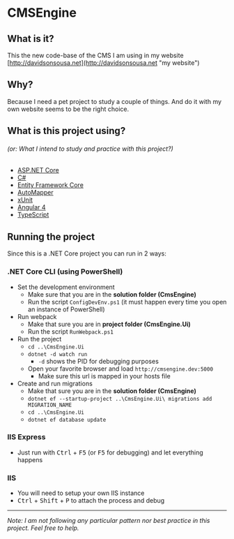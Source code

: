 # CMSEngine
## What is it?
This the new code-base of the CMS I am using in my website [http://davidsonsousa.net](http://davidsonsousa.net "my website")

## Why?
Because I need a pet project to study a couple of things. And do it with my own website seems to be the right choice.

## What is this project using?
###### (or: _What I intend to study and practice with this project?_)
* [ASP.NET Core](https://docs.microsoft.com/en-us/aspnet/core/)
* [C#](https://www.microsoft.com/net/tutorials/csharp/getting-started)
* [Entity Framework Core](https://docs.microsoft.com/en-us/ef/core/)
* [AutoMapper](http://automapper.org/)
* [xUnit](https://xunit.github.io/)
* [Angular 4](https://angular.io/)
* [TypeScript](http://www.typescriptlang.org/)

## Running the project
Since this is a .NET Core project you can run in 2 ways:

### .NET Core CLI (using PowerShell)
- Set the development environment
  - Make sure that you are in the **solution folder (CmsEngine)**
  - Run the script `ConfigDevEnv.ps1` (it must happen every time you open an instance of PowerShell)
- Run webpack
  - Make that sure you are in **project folder (CmsEngine.Ui)**
  -  Run the script `RunWebpack.ps1`
- Run the project
  - `cd ..\CmsEngine.Ui`
  - `dotnet -d watch run`
    - `-d` shows the PID for debugging purposes
  - Open your favorite browser and load `http://cmsengine.dev:5000`
    - Make sure this url is mapped in your hosts file
- Create and run migrations
  - Make that sure you are in the **solution folder (CmsEngine)**
  - `dotnet ef --startup-project ..\CmsEngine.Ui\ migrations add MIGRATION_NAME`
  - `cd ..\CmsEngine.Ui`
  - `dotnet ef database update`

### IIS Express
- Just run with <kbd>Ctrl</kbd> + <kbd>F5</kbd> (or <kbd>F5</kbd> for debugging) and let everything happens

### IIS
- You will need to setup your own IIS instance
- <kbd>Ctrl</kbd> + <kbd>Shift</kbd> + <kbd>P</kbd> to attach the process and debug

---

_Note: I am not following any particular pattern nor best practice in this project. Feel free to help._
